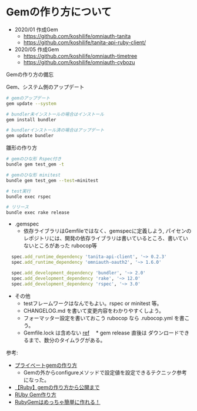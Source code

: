# Gemの作り方について

- 2020/01 作成Gem
  - https://github.com/koshilife/omniauth-tanita
  - https://github.com/koshilife/tanita-api-ruby-client/
- 2020/05 作成Gem
  - https://github.com/koshilife/omniauth-timetree
  - https://github.com/koshilife/omniauth-cybozu

Gemの作り方の備忘

Gem、システム側のアップデート

```sh
# gemのアップデート
gem update --system

# bundler未インストールの場合はインストール
gem install bundler

# bundlerインストール済の場合はアップデート
gem update bundler
```

雛形の作り方

```sh
# gemのひな形 Rspec付き
bundle gem test_gem -t

# gemのひな形 minitest
bundle gem test_gem --test=minitest
```

```sh
# test実行
bundle exec rspec

# リリース
bundle exec rake release
```

* .gemspec
  * 依存ライブラリはGemfileではなく、gemspecに定義しよう, パイセンのレポジトリには、開発の依存ライブラリは書いているところ、書いていないところがあった rubocop等

```ruby
  spec.add_runtime_dependency 'tanita-api-client', '~> 0.2.3'
  spec.add_runtime_dependency 'omniauth-oauth2', '~> 1.6.0'

  spec.add_development_dependency 'bundler', '~> 2.0'
  spec.add_development_dependency 'rake', '~> 12.0'
  spec.add_development_dependency 'rspec', '~> 3.0'
```

* その他
  * testフレームワークはなんでもよい。rspec or minitest 等。
  * CHANGELOG.md を書いて変更内容をわかりやすくしよう。
  * フォーマッター設定を書いておこう rubocop なら .rubocop.yml を書こう。
  * Gemfile.lock は含めない [ref](https://sanematsu.wordpress.com/2018/07/22/ignore-or-not-ignore/)
　* gem release 直後は ダウンロードできるまで、数分のタイムラグがある。

参考:
- [プライベートgemの作り方](https://qiita.com/nysalor/items/c626e893f6a0d2d3782e)
  - Gemの外からconfigureメソッドで設定値を設定できるテクニック参考になった。
- [【Ruby】gemの作り方から公開まで](https://qiita.com/9sako6/items/72994b8b1c00af4e61fe)
- [RUby Gem作り方](https://morizyun.github.io/blog/ruby-gem-easy-publish-library-rails/index.html)
- [RubyGemはめっちゃ簡単に作れる！](https://morizyun.github.io/blog/ruby-gem-easy-publish-library-rails/index.html)

